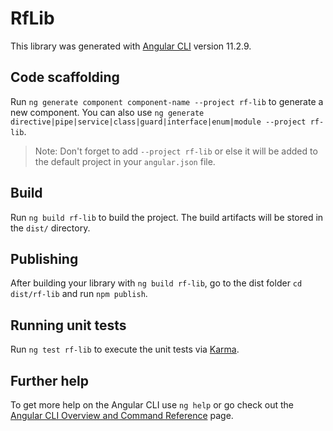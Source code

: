 # RfLib

This library was generated with [Angular CLI](https://github.com/angular/angular-cli) version 11.2.9.

## Code scaffolding

Run `ng generate component component-name --project rf-lib` to generate a new component. You can also use `ng generate directive|pipe|service|class|guard|interface|enum|module --project rf-lib`.
> Note: Don't forget to add `--project rf-lib` or else it will be added to the default project in your `angular.json` file. 

## Build

Run `ng build rf-lib` to build the project. The build artifacts will be stored in the `dist/` directory.

## Publishing

After building your library with `ng build rf-lib`, go to the dist folder `cd dist/rf-lib` and run `npm publish`.

## Running unit tests

Run `ng test rf-lib` to execute the unit tests via [Karma](https://karma-runner.github.io).

## Further help

To get more help on the Angular CLI use `ng help` or go check out the [Angular CLI Overview and Command Reference](https://angular.io/cli) page.
